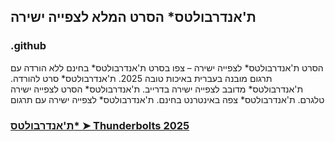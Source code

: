 ## ת'אנדרבולטס* הסרט המלא לצפייה ישירה

### .github

הסרט ת'אנדרבולטס* לצפייה ישירה – צפו בסרט ת'אנדרבולטס* בחינם ללא הורדה עם תרגום מובנה בעברית באיכות טובה 2025. ת'אנדרבולטס* סרט להורדה. ת'אנדרבולטס* מדובב לצפייה ישירה בדרייב. ת'אנדרבולטס* הסרט לצפייה ישירה טלגרם. ת'אנדרבולטס* צפה באינטרנט בחינם. ת'אנדרבולטס* לצפייה ישירה עם תרגום

### [ת'אנדרבולטס* ➤ Thunderbolts 2025](https://watching4khdmovies.blogspot.com/2025/05/thunderbolts-he.html)
